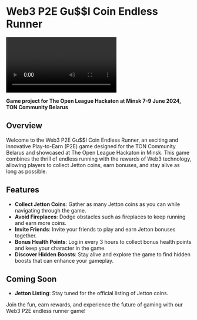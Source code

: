 # Web3 P2E Gu$$I Coin Endless Runner

![Game Preview](promo.gif.mp4)

**Game project for The Open League Hackaton at Minsk 7-9 June 2024, TON Community Belarus**

## Overview

Welcome to the Web3 P2E Gu$$I Coin Endless Runner, an exciting and innovative Play-to-Earn (P2E) game designed for the TON Community Belarus and showcased at The Open League Hackaton in Minsk. This game combines the thrill of endless running with the rewards of Web3 technology, allowing players to collect Jetton coins, earn bonuses, and stay alive as long as possible.

## Features

- **Collect Jetton Coins**: Gather as many Jetton coins as you can while navigating through the game.
- **Avoid Fireplaces**: Dodge obstacles such as fireplaces to keep running and earn more coins.
- **Invite Friends**: Invite your friends to play and earn Jetton bonuses together.
- **Bonus Health Points**: Log in every 3 hours to collect bonus health points and keep your character in the game.
- **Discover Hidden Boosts**: Stay alive and explore the game to find hidden boosts that can enhance your gameplay.

## Coming Soon

- **Jetton Listing**: Stay tuned for the official listing of Jetton coins.

Join the fun, earn rewards, and experience the future of gaming with our Web3 P2E endless runner game!


